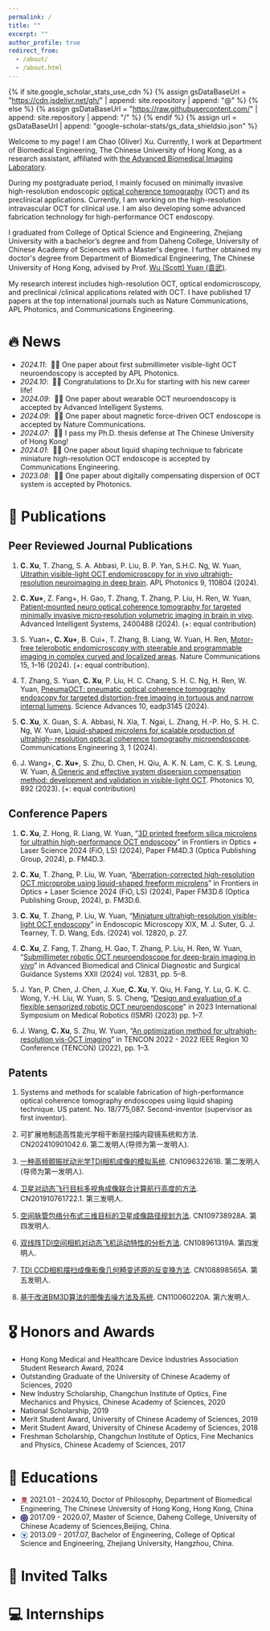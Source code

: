 ```yaml
---
permalink: /
title: ""
excerpt: ""
author_profile: true
redirect_from: 
  - /about/
  - /about.html
---
```


{% if site.google_scholar_stats_use_cdn %}
{% assign gsDataBaseUrl = "https://cdn.jsdelivr.net/gh/" | append: site.repository | append: "@" %}
{% else %}
{% assign gsDataBaseUrl = "https://raw.githubusercontent.com/" | append: site.repository | append: "/" %}
{% endif %}
{% assign url = gsDataBaseUrl | append: "google-scholar-stats/gs_data_shieldsio.json" %}

<span class='anchor' id='about-me'></span>

Welcome to my page! I am Chao (Oliver) Xu. Currently, I work at Department of Biomedical Engineering, The Chinese University of Hong Kong, as a research assistant, affiliated with [the Advanced Biomedical Imaging Laboratory](https://www.bme.cuhk.edu.hk/yuan/index.html).    

During my postgraduate period, I mainly focused on minimally invasive high-resolution endoscopic [optical coherence tomography](https://en.wikipedia.org/wiki/Optical_coherence_tomography) (OCT) and its preclinical applications. Currently, I am working on the high-resolution intravascular OCT for clinical use. I am also developing some advanced fabrication technology for high-performance OCT endoscopy. 

I graduated from College of Optical Science and Engineering, Zhejiang University with a bachelor’s degree and from Daheng College, University of Chinese Academy of Sciences with a Master's degree. I further obtained my doctor's degree from Department of Biomedical Engineering, The Chinese University of Hong Kong, advised by Prof. [Wu (Scott) Yuan (袁武)](https://www.bme.cuhk.edu.hk/yuan/people.html).

My research interest includes high-resolution OCT, optical endomicroscopy, and preclinical /clinical applications related with OCT. I have published 17 papers at the top international journals such as Nature Communications, APL Photonics, and Communications Engineering. 


# 🔥 News
- *2024.11*: &nbsp;🎉🎉 One paper about first submillimeter visible-light OCT neuroendoscopy is accepted by APL Photonics. 
- *2024.10*: &nbsp;🎉🎉 Congratulations to Dr.Xu for starting with his new career life!   
- *2024.09*: &nbsp;🎉🎉 One paper about wearable OCT neuroendoscopy is accepted by Advanced Intelligent Systems. 
- *2024.09*: &nbsp;🎉🎉 One paper about magnetic force-driven OCT endoscope is accepted by Nature Communications.  
- *2024.07*: &nbsp;🎉🎉 I pass my Ph.D. thesis defense at The Chinese University of Hong Kong!  
- *2024.01*: &nbsp;🎉🎉 One paper about liquid shaping technique to fabricate miniature high-resolution OCT endoscope is accepted by Communications Engineering.
- *2023.08*: &nbsp;🎉🎉 One paper about digitally compensating dispersion of OCT system is accepted by Photonics.

# 📝 Publications 

## Peer Reviewed Journal Publications
1. **C. Xu**, T. Zhang, S. A. Abbasi, P. Liu, B. P. Yan, S.H.C. Ng, W. Yuan, [Ultrathin visible-light OCT endomicroscopy for in vivo ultrahigh-resolution neuroimaging in deep brain](https://doi.org/10.1038/s44172-023-00157-1). APL Photonics 9, 110804 (2024).  

1. **C. Xu+**, Z. Fang+, H. Gao, T. Zhang, T. Zhang, P. Liu, H. Ren, W. Yuan, [Patient‐mounted neuro optical coherence tomography for targeted minimally invasive micro‐resolution volumetric imaging in brain in vivo](https://doi.org/10.1002/aisy.202400488). Advanced Intelligent Systems, 2400488 (2024). (+: equal contribution)

1. S. Yuan+, **C. Xu+**, B. Cui+, T. Zhang, B. Liang, W. Yuan, H. Ren, [Motor-free telerobotic endomicroscopy with steerable and programmable imaging in complex curved and localized areas](https://doi.org/10.1038/s41467-024-51633-x). Nature Communications 15, 1–16 (2024). (+: equal contribution).

1. T. Zhang, S. Yuan, **C. Xu**, P. Liu, H. C. Chang, S. H. C. Ng, H. Ren, W. Yuan, [PneumaOCT: pneumatic optical coherence tomography endoscopy for targeted distortion-free imaging in tortuous and narrow internal lumens](https://doi.org/10.1126/sciadv.adp3145). Science Advances 10, eadp3145 (2024). 

1. **C. Xu**, X. Guan, S. A. Abbasi, N. Xia, T. Ngai, L. Zhang, H.-P. Ho, S. H. C. Ng, W. Yuan, [Liquid-shaped microlens for scalable production of ultrahigh- resolution optical coherence tomography microendoscope](https://doi.org/10.1038/s44172-023-00157-1). Communications Engineering 3, 1 (2024).

1. J. Wang+, **C. Xu+**, S. Zhu, D. Chen, H. Qiu, A. K. N. Lam, C. K. S. Leung, W. Yuan, [A Generic and effective system dispersion compensation method: development and validation in visible-light OCT](https://doi.org/10.3390/photonics10080892). Photonics 10, 892 (2023). (+: equal contribution)

## Conference Papers
1. **C. Xu**, Z. Hong, R. Liang, W. Yuan, “[3D printed freeform silica microlens for ultrathin high-performance OCT endoscopy](https://opg.optica.org/abstract.cfm?uri=FiO-2024-FM4D.3)” in Frontiers in Optics + Laser Science 2024 (FiO, LS) (2024), Paper FM4D.3 (Optica Publishing Group, 2024), p. FM4D.3.
 
1. **C. Xu**, T. Zhang, P. Liu, W. Yuan, “[Aberration-corrected high-resolution OCT microprobe using liquid-shaped freeform microlens](https://opg.optica.org/abstract.cfm?uri=FiO-2024-FM3D.6)” in Frontiers in Optics + Laser Science 2024 (FiO, LS) (2024), Paper FM3D.6 (Optica Publishing Group, 2024), p. FM3D.6.

1. **C. Xu**, T. Zhang, P. Liu, W. Yuan, “[Miniature ultrahigh-resolution visible-light OCT endoscopy](https://doi.org/10.1117/12.3000677)” in Endoscopic Microscopy XIX, M. J. Suter, G. J. Tearney, T. D. Wang, Eds. (2024) vol. 12820, p. 27.

1. **C. Xu**, Z. Fang, T. Zhang, H. Gao, T. Zhang, P. Liu, H. Ren, W. Yuan, “[Submillimeter robotic OCT neuroendoscope for deep-brain imaging in vivo](https://doi.org/10.1117/12.3000678)” in Advanced Biomedical and Clinical Diagnostic and Surgical Guidance Systems XXII (2024) vol. 12831, pp. 5–8. 

1. J. Yan, P. Chen, J. Chen, J. Xue, **C. Xu**, Y. Qiu, H. Fang, Y. Lu, G. K. C. Wong, Y.-H. Liu, W. Yuan, S. S. Cheng, “[Design and evaluation of a flexible sensorized robotic OCT neuroendoscope](https://doi.org/10.1109/ISMR57123.2023.10130184)” in 2023 International Symposium on Medical Robotics (ISMR) (2023) pp. 1–7.

1. J. Wang, **C. Xu**, S. Zhu, W. Yuan, “[An optimization method for ultrahigh-resolution vis-OCT imaging](https://doi.org/10.1109/TENCON55691.2022.9977683)” in TENCON 2022 - 2022 IEEE Region 10 Conference (TENCON) (2022), pp. 1–3.

## Patents
1. Systems and methods for scalable fabrication of high-performance optical coherence tomography endoscopes using liquid shaping technique. US patent. No. 18/775,087. Second-inventor (supervisor as first inventor).

2. 可扩展地制造高性能光学相干断层扫描内窥镜系统和方法. CN202410901042.6. 第二发明人(导师为第一发明人).

3. [一种高频颤振扰动光学TDI相机成像的模拟系统](https://cnki.net/KCMS/detail/detail.aspx?dbcode=SCPD&dbname=SCPD201902&filename=CN109632261B&uniplatform=OVERSEA&v=c_kv-5SQsZILUP4tc70g4s-_DeZgScP0Ta71nxtqiCE7C187jVP8QvxhrjD4LBGQ). CN109632261B. 第二发明人(导师为第一发明人).

4. [卫星对动态飞行目标多视角成像联合计算航行高度的方法](https://cnki.net/KCMS/detail/detail.aspx?dbcode=SCPD&dbname=SCPD202203&filename=CN112461204B&uniplatform=OVERSEA&v=hMRiDK8RDb865yeK3zdIzppbqpvsYt0yaxBGN7dvuNvNt-4HnnUifekpLsUo0kTC). CN201910761722.1. 第三发明人.

5. [空间脉管包络分布式三维目标的卫星成像路径规划方法](https://cnki.net/KCMS/detail/detail.aspx?dbcode=SCPD&dbname=SCPD202002&filename=CN109738928B&uniplatform=OVERSEA&v=fR8Mx8pCNY2yq86agVqWHYJMa_Cjb8shUPJ-FIXXRlIHgc4-qE5FF1mkh04DD8If). CN109738928A. 第四发明人.

6. [双线阵TDI空间相机对动态飞机运动特性的分析方法](https://cnki.net/KCMS/detail/detail.aspx?dbcode=SCPD&dbname=SCPD202104&filename=CN108961319B&uniplatform=OVERSEA&v=YHjM-ZTdt5nmOqi9Kifs0cS7buRVKEEC1GEXW6-FHbTp6rYAevRMd2O6D8hETnjG). CN108961319A. 第四发明人.

7. [TDI CCD相机摆扫成像影像几何畸变还原的反变换方法](https://cnki.net/KCMS/detail/detail.aspx?dbcode=SCPD&dbname=SCPD202103&filename=CN108898565B&uniplatform=OVERSEA&v=5n6Zio5iqB8Ih-3LXhEG_Naft26iJW3b_fRMhdJj4wlndP_lDy1A13_fh-ATYz3W). CN108898565A. 第五发明人.

8. [基于改进BM3D算法的图像去噪方法及系统](https://cnki.net/KCMS/detail/detail.aspx?dbcode=SCPD&dbname=SCPD201902&filename=CN110060220A&uniplatform=OVERSEA&v=K2XJ6v3gU3eGzRIOoWN1hoPTsLD2KInOovejVwpknY8nRGmdzN-PW1QVM7wRfAaB). CN110060220A. 第六发明人.


# 🎖 Honors and Awards
- Hong Kong Medical and Healthcare Device Industries Association Student Research Award, 2024 
- Outstanding Graduate of the University of Chinese Academy of Sciences, 2020
- New Industry Scholarship, Changchun Institute of Optics, Fine Mechanics and Physics, Chinese Academy of Sciences, 2020
- National Scholarship, 2019
- Merit Student Award, University of Chinese Academy of Sciences, 2019
- Merit Student Award, University of Chinese Academy of Sciences, 2018
- Freshman Scholarship, Changchun Institute of Optics, Fine Mechanics and Physics, Chinese Academy of Sciences, 2017

# 📖 Educations
- <img height="15" src="/images/cuhk_logo.png" width="15" style="vertical-align: middle;"/> 2021.01 - 2024.10, Doctor of Philosophy, Department of Biomedical Engineering, The Chinese University of Hong Kong, Hong Kong, China
- <img height="15" src="/images/UCAS_logo.png" width="15" style="vertical-align: middle;"/> 2017.09 - 2020.07, Master of Science, Daheng College, University of Chinese Academy of Sciences,Beijing, China.
- <img height="15" src="/images/zju_logo.png" width="15" style="vertical-align: middle;"/> 2013.09 - 2017.07, Bachelor of Engineering, College of Optical Science and Engineering, Zhejiang University, Hangzhou, China.


# 💬 Invited Talks

# 💻 Internships
